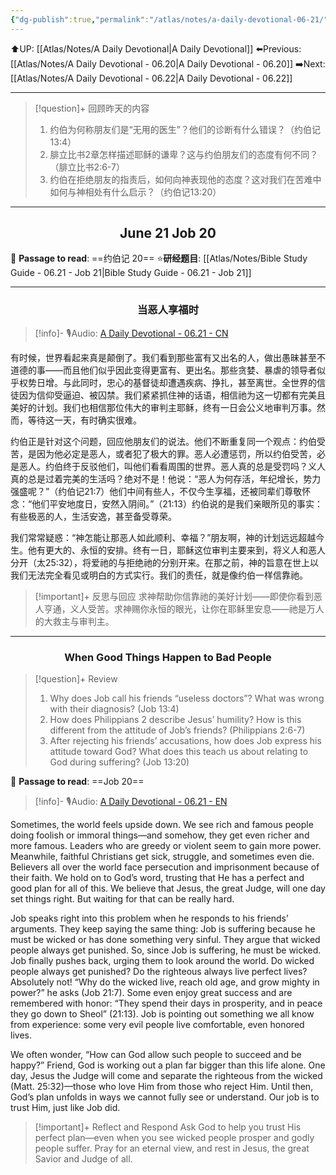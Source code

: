 ```yaml
---
{"dg-publish":true,"permalink":"/atlas/notes/a-daily-devotional-06-21/"}
---
```


 ⬆️UP: [[Atlas/Notes/A Daily Devotional\|A Daily Devotional]]
⬅️Previous: [[Atlas/Notes/A Daily Devotional - 06.20\|A Daily Devotional - 06.20]]
➡️Next: [[Atlas/Notes/A Daily Devotional - 06.22\|A Daily Devotional - 06.22]]

---

> [!question]+ 回顾昨天的内容
> 1. 约伯为何称朋友们是“无用的医生”？他们的诊断有什么错误？（约伯记13:4）
> 2. 腓立比书2章怎样描述耶稣的谦卑？这与约伯朋友们的态度有何不同？（腓立比书2:6-7）
> 3. 约伯在拒绝朋友的指责后，如何向神表现他的态度？这对我们在苦难中如何与神相处有什么启示？（约伯记13:20）


---
## <center>June 21 Job 20</center>

📖 **Passage to read**: ==约伯记 20==
⭐**研经题目**: [[Atlas/Notes/Bible Study Guide - 06.21 - Job 21\|Bible Study Guide - 06.21 - Job 21]]

---
### <center>当恶人享福时</center>

> [!info]- 🎙️Audio: [A Daily Devotional - 06.21 - CN]()

有时候，世界看起来真是颠倒了。我们看到那些富有又出名的人，做出愚昧甚至不道德的事——而且他们似乎因此变得更富有、更出名。那些贪婪、暴虐的领导者似乎权势日增。与此同时，忠心的基督徒却遭遇疾病、挣扎，甚至离世。全世界的信徒因为信仰受逼迫、被囚禁。我们紧紧抓住神的话语，相信祂为这一切都有完美且美好的计划。我们也相信那位伟大的审判主耶稣，终有一日会公义地审判万事。然而，等待这一天，有时确实很难。

约伯正是针对这个问题，回应他朋友们的说法。他们不断重复同一个观点：约伯受苦，是因为他必定是恶人，或者犯了极大的罪。恶人必遭惩罚，所以约伯受苦，必是恶人。约伯终于反驳他们，叫他们看看周围的世界。恶人真的总是受罚吗？义人真的总是过着完美的生活吗？绝对不是！他说：“恶人为何存活，年纪增长，势力强盛呢？”（约伯记21:7）他们中间有些人，不仅今生享福，还被同辈们尊敬怀念：“他们平安地度日，安然入阴间。”（21:13）约伯说的是我们亲眼所见的事实：有些极恶的人，生活安逸，甚至备受尊荣。

我们常常疑惑：“神怎能让那恶人如此顺利、幸福？”朋友啊，神的计划远远超越今生。他有更大的、永恒的安排。终有一日，耶稣这位审判主要来到，将义人和恶人分开（太25:32），将爱祂的与拒绝祂的分别开来。在那之前，神的旨意在世上以我们无法完全看见或明白的方式实行。我们的责任，就是像约伯一样信靠祂。

> [!important]+ 反思与回应
求神帮助你信靠祂的美好计划——即使你看到恶人亨通，义人受苦。求神赐你永恒的眼光，让你在耶稣里安息——祂是万人的大救主与审判主。


---
### <center>When Good Things Happen to Bad People</center>

> [!question]+ Review
> 1. Why does Job call his friends “useless doctors”? What was wrong with their diagnosis? (Job 13:4)
> 2. How does Philippians 2 describe Jesus’ humility? How is this different from the attitude of Job’s friends? (Philippians 2:6-7)
> 3. After rejecting his friends’ accusations, how does Job express his attitude toward God? What does this teach us about relating to God during suffering? (Job 13:20)


📖 **Passage to read**: ==Job 20==

> [!info]- 🎙️Audio: [A Daily Devotional - 06.21 - EN]()  


Sometimes, the world feels upside down. We see rich and famous people doing foolish or immoral things—and somehow, they get even richer and more famous. Leaders who are greedy or violent seem to gain more power. Meanwhile, faithful Christians get sick, struggle, and sometimes even die. Believers all over the world face persecution and imprisonment because of their faith. We hold on to God’s word, trusting that He has a perfect and good plan for all of this. We believe that Jesus, the great Judge, will one day set things right. But waiting for that can be really hard.

Job speaks right into this problem when he responds to his friends’ arguments. They keep saying the same thing: Job is suffering because he must be wicked or has done something very sinful. They argue that wicked people always get punished. So, since Job is suffering, he must be wicked. Job finally pushes back, urging them to look around the world. Do wicked people always get punished? Do the righteous always live perfect lives? Absolutely not! “Why do the wicked live, reach old age, and grow mighty in power?” he asks (Job 21:7). Some even enjoy great success and are remembered with honor: “They spend their days in prosperity, and in peace they go down to Sheol” (21:13). Job is pointing out something we all know from experience: some very evil people live comfortable, even honored lives.

We often wonder, “How can God allow such people to succeed and be happy?” Friend, God is working out a plan far bigger than this life alone. One day, Jesus the Judge will come and separate the righteous from the wicked (Matt. 25:32)—those who love Him from those who reject Him. Until then, God’s plan unfolds in ways we cannot fully see or understand. Our job is to trust Him, just like Job did.

> [!important]+ Reflect and Respond
Ask God to help you trust His perfect plan—even when you see wicked people prosper and godly people suffer. Pray for an eternal view, and rest in Jesus, the great Savior and Judge of all.






